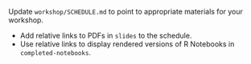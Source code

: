 Update `workshop/SCHEDULE.md` to point to appropriate materials for your workshop.

  - Add relative links to PDFs in `slides` to the schedule.
  - Use relative links to display rendered versions of R Notebooks in `completed-notebooks`.